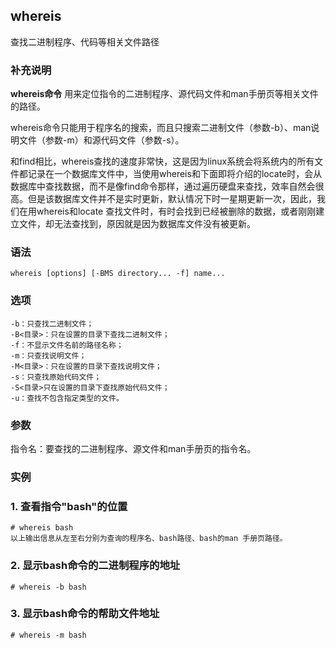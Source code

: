 ## whereis ##

查找二进制程序、代码等相关文件路径

### 补充说明 ###

**whereis命令** 用来定位指令的二进制程序、源代码文件和man手册页等相关文件的路径。

whereis命令只能用于程序名的搜索，而且只搜索二进制文件（参数-b）、man说明文件（参数-m）和源代码文件（参数-s）。

和find相比，whereis查找的速度非常快，这是因为linux系统会将系统内的所有文件都记录在一个数据库文件中，当使用whereis和下面即将介绍的locate时，会从数据库中查找数据，而不是像find命令那样，通过遍历硬盘来查找，效率自然会很高。但是该数据库文件并不是实时更新，默认情况下时一星期更新一次，因此，我们在用whereis和locate 查找文件时，有时会找到已经被删除的数据，或者刚刚建立文件，却无法查找到，原因就是因为数据库文件没有被更新。


###  语法

	whereis [options] [-BMS directory... -f] name...

###  选项

	-b：只查找二进制文件；
	-B<目录>：只在设置的目录下查找二进制文件；
	-f：不显示文件名前的路径名称；
	-m：只查找说明文件；
	-M<目录>：只在设置的目录下查找说明文件；
	-s：只查找原始代码文件；
	-S<目录>只在设置的目录下查找原始代码文件；
	-u：查找不包含指定类型的文件。

###  参数

指令名：要查找的二进制程序、源文件和man手册页的指令名。
###  实例


### 1. 查看指令"bash"的位置
	# whereis bash
	以上输出信息从左至右分别为查询的程序名、bash路径、bash的man 手册页路径。
### 2. 显示bash命令的二进制程序的地址
	# whereis -b bash
### 3. 显示bash命令的帮助文件地址
	# whereis -m bash
